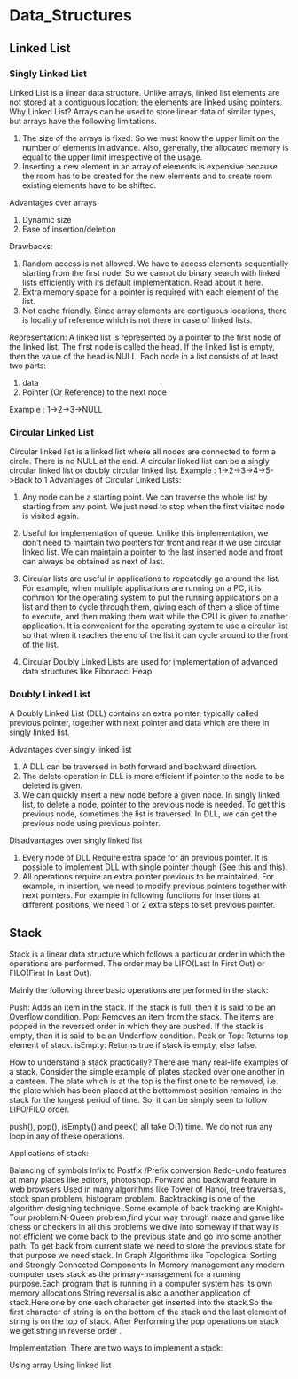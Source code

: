 # Data_Structures

## Linked List
### Singly Linked List

Linked List is a linear data structure. Unlike arrays, linked list elements are not stored at a contiguous location; the elements are linked using pointers.
Why Linked List?
Arrays can be used to store linear data of similar types, but arrays have the following limitations.
1) The size of the arrays is fixed: So we must know the upper limit on the number of elements in advance. Also, generally, the allocated memory is equal to the upper limit irrespective of the usage.
2) Inserting a new element in an array of elements is expensive because the room has to be created for the new elements and to create room existing elements have to be shifted.

Advantages over arrays
1) Dynamic size
2) Ease of insertion/deletion

Drawbacks:
1) Random access is not allowed. We have to access elements sequentially starting from the first node. So we cannot do binary search with linked lists efficiently with its default implementation. Read about it here.
2) Extra memory space for a pointer is required with each element of the list.
3) Not cache friendly. Since array elements are contiguous locations, there is locality of reference which is not there in case of linked lists.

Representation:
A linked list is represented by a pointer to the first node of the linked list. The first node is called the head. If the linked list is empty, then the value of the head is NULL.
Each node in a list consists of at least two parts:
1) data
2) Pointer (Or Reference) to the next node

Example : 
1->2->3->NULL

### Circular Linked List

Circular linked list is a linked list where all nodes are connected to form a circle. There is no NULL at the end. A circular linked list can be a singly circular linked list or doubly circular linked list.
Example : 
  1->2->3->4->5->Back to 1
Advantages of Circular Linked Lists:
1) Any node can be a starting point. We can traverse the whole list by starting from any point. We just need to stop when the first visited node is visited again.

2) Useful for implementation of queue. Unlike this implementation, we don’t need to maintain two pointers for front and rear if we use circular linked list. We can maintain a pointer to the last inserted node and front can always be obtained as next of last.

3) Circular lists are useful in applications to repeatedly go around the list. For example, when multiple applications are running on a PC, it is common for the operating system to put the running applications on a list and then to cycle through them, giving each of them a slice of time to execute, and then making them wait while the CPU is given to another application. It is convenient for the operating system to use a circular list so that when it reaches the end of the list it can cycle around to the front of the list.

4) Circular Doubly Linked Lists are used for implementation of advanced data structures like Fibonacci Heap.

### Doubly Linked List

A Doubly Linked List (DLL) contains an extra pointer, typically called previous pointer, together with next pointer and data which are there in singly linked list.

Advantages over singly linked list 
1) A DLL can be traversed in both forward and backward direction. 
2) The delete operation in DLL is more efficient if pointer to the node to be deleted is given. 
3) We can quickly insert a new node before a given node. 
In singly linked list, to delete a node, pointer to the previous node is needed. To get this previous node, sometimes the list is traversed. In DLL, we can get the previous node using previous pointer. 
 

 
Disadvantages over singly linked list 
1) Every node of DLL Require extra space for an previous pointer. It is possible to implement DLL with single pointer though (See this and this). 
2) All operations require an extra pointer previous to be maintained. For example, in insertion, we need to modify previous pointers together with next pointers. For example in following functions for insertions at different positions, we need 1 or 2 extra steps to set previous pointer.


## Stack

Stack is a linear data structure which follows a particular order in which the operations are performed. The order may be LIFO(Last In First Out) or FILO(First In Last Out).

Mainly the following three basic operations are performed in the stack:

Push: Adds an item in the stack. If the stack is full, then it is said to be an Overflow condition.
Pop: Removes an item from the stack. The items are popped in the reversed order in which they are pushed. If the stack is empty, then it is said to be an Underflow condition.
Peek or Top: Returns top element of stack.
isEmpty: Returns true if stack is empty, else false.

How to understand a stack practically? 
There are many real-life examples of a stack. Consider the simple example of plates stacked over one another in a canteen. The plate which is at the top is the first one to be removed, i.e. the plate which has been placed at the bottommost position remains in the stack for the longest period of time. So, it can be simply seen to follow LIFO/FILO order.

push(), pop(), isEmpty() and peek() all take O(1) time. We do not run any loop in any of these operations.

Applications of stack:

Balancing of symbols
Infix to Postfix /Prefix conversion
Redo-undo features at many places like editors, photoshop.
Forward and backward feature in web browsers
Used in many algorithms like Tower of Hanoi, tree traversals, stock span problem, histogram problem.
Backtracking is one of the algorithm designing technique .Some example of back tracking are Knight-Tour problem,N-Queen problem,find your way through maze and game like chess or checkers in all this problems we dive into someway if that way is not efficient we come back to the previous state and go into some another path. To get back from current state we need to store the previous state for that purpose we need stack.
In Graph Algorithms like Topological Sorting and Strongly Connected Components
In Memory management any modern  computer uses stack as the primary-management for a running purpose.Each program that is running in a computer system has its own memory allocations
String reversal is also a another application of stack.Here one by one each character get inserted into the stack.So the first character of string is on the bottom of the stack and the last element of string is on the top of stack. After Performing the pop operations on stack we get string in reverse order .


Implementation: 
There are two ways to implement a stack: 

Using array
Using linked list
